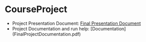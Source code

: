 # CourseProject

- Project Presentation Document: [Final Presentation Document](FinalPresentation.pdf)
- Project Documentation and run help: [Documentation] (FinalProjectDocumentation.pdf)
